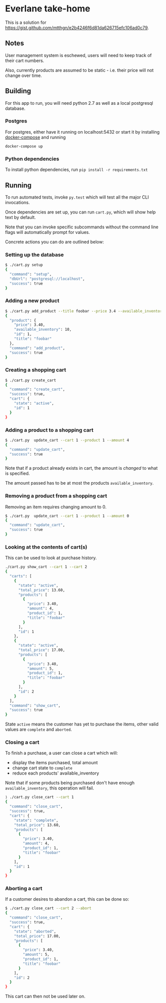 # Everlane take-home

This is a solution for https://gist.github.com/mtthgn/e2b4246f6d81da626715efc106ad0c79.

## Notes

User management system is eschewed, users will need to keep track of their cart numbers.

Also, currently products are assumed to be static - i.e. their price will not change over time.

## Building

For this app to run, you will need python 2.7 as well as a local postgresql database.

### Postgres
For postgres, either have it running on localhost:5432 or start it
by installing [docker-compose](https://docs.docker.com/compose/install/) and running

```
docker-compose up
```

### Python dependencies

To install python dependencies, run `pip install -r requirements.txt`

## Running

To run automated tests, invoke `py.test` which will test all the major CLI invocations.

Once dependencies are set up, you can run `cart.py`, which will show help text by default.

Note that you can invoke specific subcommands without the command line flags will automatically prompt for values.

Concrete actions you can do are outlined below:

### Setting up the database
```bash
$ ./cart.py setup
{
  "command": "setup",
  "dbUrl": "postgresql://localhost",
  "success": true
}
```

### Adding a new product

```bash
$ ./cart.py add_product --title foobar --price 3.4 --available_inventory 10
{
  "product": {
    "price": 3.40,
    "available_inventory": 10,
    "id": 1,
    "title": "foobar"
  },
  "command": "add_product",
  "success": true
}
```


### Creating a shopping cart
```bash
$ ./cart.py create_cart
{
  "command": "create_cart",
  "success": true,
  "cart": {
    "state": "active",
    "id": 1
  }
}
```

### Adding a product to a shopping cart

```bash
$ ./cart.py  update_cart --cart 1 --product 1 --amount 4
{
  "command": "update_cart",
  "success": true
}
```

Note that if a product already exists in cart, the amount is _changed_ to what is specified.

The amount passed has to be at most the products `available_inventory`.

### Removing a product from a shopping cart

Removing an item requires changing amount to 0.

```bash
$ ./cart.py  update_cart --cart 1 --product 1 --amount 0
{
  "command": "update_cart",
  "success": true
}
```

### Looking at the contents of cart(s)

This can be used to look at purchase history.

```bash
./cart.py show_cart --cart 1 --cart 2
{
  "carts": [
    {
      "state": "active",
      "total_price": 13.60,
      "products": [
        {
          "price": 3.40,
          "amount": 4,
          "product_id": 1,
          "title": "foobar"
        }
      ],
      "id": 1
    },
    {
      "state": "active",
      "total_price": 17.00,
      "products": [
        {
          "price": 3.40,
          "amount": 5,
          "product_id": 1,
          "title": "foobar"
        }
      ],
      "id": 2
    }
  ],
  "command": "show_cart",
  "success": true
}
```

State `active` means the customer has yet to purchase the items, other valid values are `complete` and `aborted`.

### Closing a cart

To finish a purchase, a user can close a cart which will:
- display the items purchased, total amount
- change cart state to `complete`
- reduce each products' available_inventory

Note that if some products being purchased don't have enough `available_inventory`, this operation will fail.

```bash
⟩ ./cart.py close_cart --cart 1
{
  "command": "close_cart",
  "success": true,
  "cart": {
    "state": "complete",
    "total_price": 13.60,
    "products": [
      {
        "price": 3.40,
        "amount": 4,
        "product_id": 1,
        "title": "foobar"
      }
    ],
    "id": 1
  }
}
```

### Aborting a cart

If a customer desires to abandon a cart, this can be done so:

```bash
$ ./cart.py close_cart --cart 2 --abort
{
  "command": "close_cart",
  "success": true,
  "cart": {
    "state": "aborted",
    "total_price": 17.00,
    "products": [
      {
        "price": 3.40,
        "amount": 5,
        "product_id": 1,
        "title": "foobar"
      }
    ],
    "id": 2
  }
}
```

This cart can then not be used later on.

